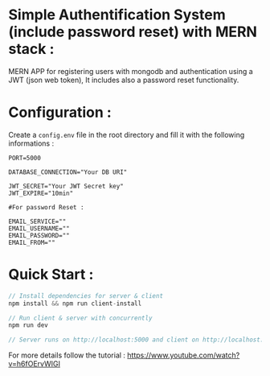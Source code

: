 # Simple Authentification System (include password reset) with MERN stack : 

MERN APP for registering users with mongodb and authentication using a JWT (json web token), It includes also a password reset functionality.



# Configuration :
Create a ```config.env``` file in the root directory and fill it with the following informations :

```
PORT=5000

DATABASE_CONNECTION="Your DB URI"

JWT_SECRET="Your JWT Secret key"
JWT_EXPIRE="10min"

#For password Reset :

EMAIL_SERVICE=""
EMAIL_USERNAME=""
EMAIL_PASSWORD=""
EMAIL_FROM=""
```

# Quick Start :
```Javascript
// Install dependencies for server & client
npm install && npm run client-install

// Run client & server with concurrently
npm run dev

// Server runs on http://localhost:5000 and client on http://localhost:3000
```


For more details follow the tutorial : https://www.youtube.com/watch?v=h6fOErvWIGI
